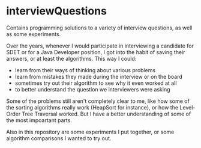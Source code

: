 # interviewQuestions
Contains programming solutions to a variety of interview questions, as well as some experiments.

Over the years, whenever I would participate in interviewing a candidate for SDET or for a Java Developer position, 
I got into the habit of saving their answers, or at least the algorithms.  This way I could:
 * learn from their ways of thinking about various problems
 * learn from mistakes they made during the interview or on the board
 * sometimes try out their algorithm to see why it even worked at all
 * to better understand the question we interviewers were asking
 
Some of the problems still aren't completely clear to me, like how some of the sorting algorithms really work (HeapSort for instance), or how the Level-Order Tree Traversal worked.  But I have a better understanding of some of the most impoartant parts.

Also in this repository are some experiments I put together, or some algorithm comparisons I wanted to try out.  

